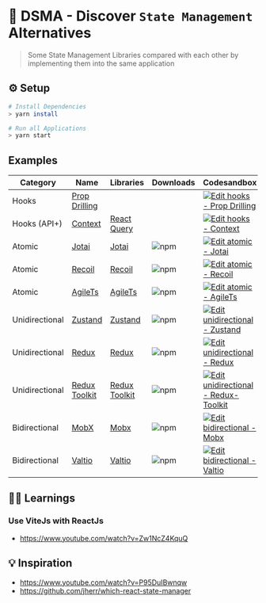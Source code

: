# 👀 DSMA - Discover `State Management` Alternatives
> Some State Management Libraries compared with each other by implementing them into the same application

## ⚙️ Setup

```sh
# Install Dependencies
> yarn install

# Run all Applications
> yarn start
```

## Examples

| Category       | Name                                       | Libraries                                                                          | Downloads                                                                                                   | Codesandbox                                                                                                                                                                                                |
|----------------|--------------------------------------------|------------------------------------------------------------------------------------|-------------------------------------------------------------------------------------------------------------| -----------------------------------------------------------------------------------------------------------------------------------------------------------------------------------------------------------|
| Hooks          | [Prop Drilling](http://localhost:3000/)    |                                                                                    |                                                                                                             | [![Edit hooks - Prop Drilling](https://codesandbox.io/static/img/play-codesandbox.svg)](https://codesandbox.io/s/hooks-prop-drilling-pq1cs?fontsize=14&hidenavigation=1&theme=dark)                        |
| Hooks (API+)   | [Context](http://localhost:3001/)          | [React Query](https://react-query.tanstack.com/)                                   |                                                                                                             | [![Edit hooks - Context](https://codesandbox.io/static/img/play-codesandbox.svg)](https://codesandbox.io/s/hooks-context-f48pt?fontsize=14&hidenavigation=1&theme=dark)                                    |
| Atomic         | [Jotai](http://localhost:3002/)            | [Jotai](https://github.com/pmndrs/jotai)                                           | ![npm](https://img.shields.io/npm/dw/jotai?color=white&label=%20&style=flat-square)                         | [![Edit atomic - Jotai](https://codesandbox.io/static/img/play-codesandbox.svg)](https://codesandbox.io/s/atomic-jotai-xy8v7?fontsize=14&hidenavigation=1&theme=dark)                                      |
| Atomic         | [Recoil](http://localhost:3003/)           | [Recoil](https://recoiljs.org/)                                                    | ![npm](https://img.shields.io/npm/dw/recoil?color=white&label=%20&style=flat-square)                        | [![Edit atomic - Recoil](https://codesandbox.io/static/img/play-codesandbox.svg)](https://codesandbox.io/s/atomic-recoil-bc9v8?fontsize=14&hidenavigation=1&theme=dark)                                    |
| Atomic         | [AgileTs](http://localhost:3004/)          | [AgileTs](https://agile-ts.org/)                                                   | ![npm](https://img.shields.io/npm/dw/@agile-ts/core?color=white&label=%20&style=flat-square)                | [![Edit atomic - AgileTs](https://codesandbox.io/static/img/play-codesandbox.svg)](https://codesandbox.io/s/atomic-agilets-hocfz?fontsize=14&hidenavigation=1&theme=dark)                                  |
| Unidirectional | [Zustand](http://localhost:3005/)          | [Zustand](https://zustand.surge.sh/)                                               | ![npm](https://img.shields.io/npm/dw/zustand?color=white&label=%20&style=flat-square)                       | [![Edit unidirectional - Zustand](https://codesandbox.io/static/img/play-codesandbox.svg)](https://codesandbox.io/s/unidirectional-zustand-0xfyc?fontsize=14&hidenavigation=1&theme=dark)                  |
| Unidirectional | [Redux](http://localhost:3006/)            | [Redux](https://redux.js.org/)                                                     | ![npm](https://img.shields.io/npm/dw/redux?color=white&label=%20&style=flat-square)                         | [![Edit unidirectional - Redux](https://codesandbox.io/static/img/play-codesandbox.svg)](https://codesandbox.io/s/unidirectional-redux-21r8n?fontsize=14&hidenavigation=1&theme=dark)                      |
| Unidirectional | [Redux Toolkit](http://localhost:3007/)    | [Redux Toolkit](https://redux-toolkit.js.org/)                                     | ![npm](https://img.shields.io/npm/dw/@reduxjs/toolkit?color=white&label=%20&style=flat-square)              | [![Edit unidirectional - Redux-Toolkit](https://codesandbox.io/static/img/play-codesandbox.svg)](https://codesandbox.io/s/unidirectional-redux-toolkit-3u800?fontsize=14&hidenavigation=1&theme=dark)      |
| Bidirectional  | [MobX](http://localhost:3008/)             | [Mobx](https://mobx.js.org/README.html)                                            | ![npm](https://img.shields.io/npm/dw/mobx?color=white&label=%20&style=flat-square)                          | [![Edit bidirectional - Mobx](https://codesandbox.io/static/img/play-codesandbox.svg)](https://codesandbox.io/s/bidirectional-mobx-3zx7g?fontsize=14&hidenavigation=1&theme=dark)                          |
| Bidirectional  | [Valtio](http://localhost:3009/)           | [Valtio](https://www.npmjs.com/package/valtio)                                     | ![npm](https://img.shields.io/npm/dw/valtio?color=white&label=%20&style=flat-square)                        | [![Edit bidirectional - Valtio](https://codesandbox.io/static/img/play-codesandbox.svg)](https://codesandbox.io/s/bidirectional-valtio-rxsg1?fontsize=14&hidenavigation=1&theme=dark)                      |


## 👨‍🎓 Learnings

### Use ViteJs with ReactJs
- https://www.youtube.com/watch?v=Zw1NcZ4KquQ

## 💡 Inspiration
- https://www.youtube.com/watch?v=P95DuIBwnqw
- https://github.com/jherr/which-react-state-manager
